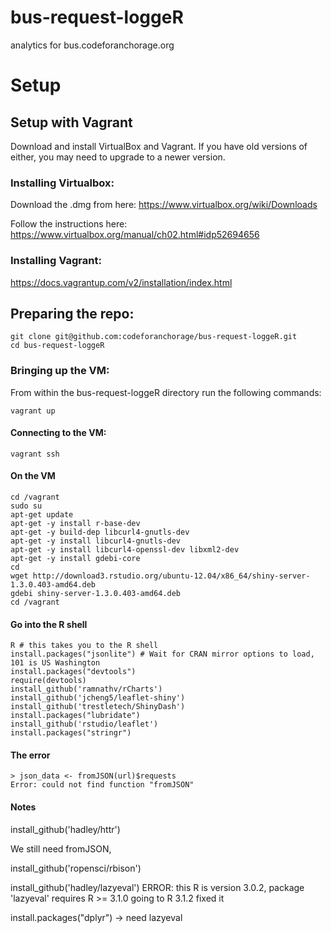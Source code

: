 # bus-request-loggeR

analytics for bus.codeforanchorage.org

# Setup

## Setup with Vagrant
Download and install VirtualBox and Vagrant. If you have old versions of either, you may need to upgrade to a newer version.

### Installing Virtualbox:
Download the .dmg from here: https://www.virtualbox.org/wiki/Downloads

Follow the instructions here: https://www.virtualbox.org/manual/ch02.html#idp52694656

### Installing Vagrant:
https://docs.vagrantup.com/v2/installation/index.html

## Preparing the repo:
```
git clone git@github.com:codeforanchorage/bus-request-loggeR.git
cd bus-request-loggeR
```

### Bringing up the VM:
From within the bus-request-loggeR directory run the following commands:
```
vagrant up
```

#### Connecting to the VM:
```
vagrant ssh
```

#### On the VM
```
cd /vagrant
sudo su
apt-get update
apt-get -y install r-base-dev
apt-get -y build-dep libcurl4-gnutls-dev
apt-get -y install libcurl4-gnutls-dev
apt-get -y install libcurl4-openssl-dev libxml2-dev
apt-get -y install gdebi-core
cd 
wget http://download3.rstudio.org/ubuntu-12.04/x86_64/shiny-server-1.3.0.403-amd64.deb
gdebi shiny-server-1.3.0.403-amd64.deb
cd /vagrant
```

#### Go into the R shell
```
R # this takes you to the R shell
install.packages("jsonlite") # Wait for CRAN mirror options to load, 101 is US Washington
install.packages("devtools")
require(devtools)
install_github('ramnathv/rCharts')
install_github('jcheng5/leaflet-shiny')
install_github('trestletech/ShinyDash')
install.packages("lubridate")
install_github('rstudio/leaflet')
install.packages("stringr")

```

#### The error
```
> json_data <- fromJSON(url)$requests
Error: could not find function "fromJSON"
```

#### Notes

install_github('hadley/httr')

We still need fromJSON, 

install_github('ropensci/rbison')


install_github('hadley/lazyeval')
ERROR: this R is version 3.0.2, package 'lazyeval' requires R >= 3.1.0
going to R 3.1.2 fixed it

install.packages("dplyr") -> need lazyeval




